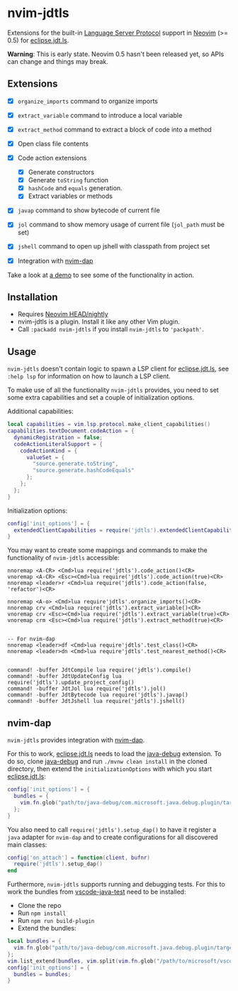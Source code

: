 # nvim-jdtls

Extensions for the built-in [Language Server Protocol][1] support in [Neovim][2] (>= 0.5) for [eclipse.jdt.ls][3].

**Warning**: This is early state. Neovim 0.5 hasn't been released yet, so APIs can change and things may break.


## Extensions

- [x] `organize_imports` command to organize imports
- [x] `extract_variable` command to introduce a local variable
- [x] `extract_method` command to extract a block of code into a method
- [x] Open class file contents
- [x] Code action extensions
  - [x] Generate constructors
  - [x] Generate `toString` function
  - [x] `hashCode` and `equals` generation.
  - [x] Extract variables or methods
- [x] `javap` command to show bytecode of current file
- [x] `jol` command to show memory usage of current file (`jol_path` must be set)
- [x] `jshell` command to open up jshell with classpath from project set
- [x] Integration with [nvim-dap][5]


Take a look at [a demo](https://github.com/mfussenegger/nvim-jdtls/issues/3) to
see some of the functionality in action.


## Installation

- Requires [Neovim HEAD/nightly][4]
- nvim-jdtls is a plugin. Install it like any other Vim plugin.
- Call `:packadd nvim-jdtls` if you install `nvim-jdtls` to `'packpath'`.


## Usage

`nvim-jdtls` doesn't contain logic to spawn a LSP client for [eclipse.jdt.ls][3], see `:help lsp` for information on how to launch a LSP client.

To make use of all the functionality `nvim-jdtls` provides, you need to set some extra capabilities and set a couple of initialization options.

Additional capabilities:

```lua
local capabilities = vim.lsp.protocol.make_client_capabilities()
capabilities.textDocument.codeAction = {
  dynamicRegistration = false;
  codeActionLiteralSupport = {
    codeActionKind = {
      valueSet = {
        "source.generate.toString",
        "source.generate.hashCodeEquals"
      };
    };
  };
}
```


Initialization options:


```lua
config['init_options'] = {
  extendedClientCapabilities = require('jdtls').extendedClientCapabilities;
}
```



You may want to create some mappings and commands to make the functionality of `nvim-jdtls` accessible:

```
nnoremap <A-CR> <Cmd>lua require('jdtls').code_action()<CR>
vnoremap <A-CR> <Esc><Cmd>lua require('jdtls').code_action(true)<CR>
nnoremap <leader>r <Cmd>lua require('jdtls').code_action(false, 'refactor')<CR>

nnoremap <A-o> <Cmd>lua require'jdtls'.organize_imports()<CR>
nnoremap crv <Cmd>lua require('jdtls').extract_variable()<CR>
vnoremap crv <Esc><Cmd>lua require('jdtls').extract_variable(true)<CR>
vnoremap crm <Esc><Cmd>lua require('jdtls').extract_method(true)<CR>


-- For nvim-dap
nnoremap <leader>df <Cmd>lua require'jdtls'.test_class()<CR>
nnoremap <leader>dn <Cmd>lua require'jdtls'.test_nearest_method()<CR>


command! -buffer JdtCompile lua require('jdtls').compile()
command! -buffer JdtUpdateConfig lua require('jdtls').update_project_config()
command! -buffer JdtJol lua require('jdtls').jol()
command! -buffer JdtBytecode lua require('jdtls').javap()
command! -buffer JdtJshell lua require('jdtls').jshell()
```


## nvim-dap


`nvim-jdtls` provides integration with [nvim-dap][5].


For this to work, [eclipse.jdt.ls][3] needs to load the [java-debug][6] extension.
To do so, clone [java-debug][6] and run `./mvnw clean install` in the cloned directory, then extend the `initializationOptions` with which you start [eclipse.jdt.ls][3]:

```lua
config['init_options'] = {
  bundles = {
    vim.fn.glob("path/to/java-debug/com.microsoft.java.debug.plugin/target/com.microsoft.java.debug.plugin-*.jar")
  };
}
```

You also need to call `require('jdtls').setup_dap()` to have it register a `java` adapter for `nvim-dap` and to create configurations for all discovered main classes:

```lua
config['on_attach'] = function(client, bufnr)
  require('jdtls').setup_dap()
end
```


Furthermore, `nvim-jdtls` supports running and debugging tests. For this to work the bundles from [vscode-java-test][7] need to be installed: 

- Clone the repo
- Run `npm install`
- Run `npm run build-plugin`
- Extend the bundles:


```lua
local bundles = {
  vim.fn.glob("path/to/java-debug/com.microsoft.java.debug.plugin/target/com.microsoft.java.debug.plugin-*.jar"),
};
vim.list_extend(bundles, vim.split(vim.fn.glob("/path/to/microsoft/vscode-java-test/server/*.jar"), "\n"))
config['init_options'] = {
  bundles = bundles;
}
```


[1]: https://microsoft.github.io/language-server-protocol/
[2]: https://neovim.io/
[3]: https://github.com/eclipse/eclipse.jdt.ls
[4]: https://github.com/neovim/neovim/releases/tag/nightly
[5]: https://github.com/mfussenegger/nvim-dap
[6]: https://github.com/microsoft/java-debug
[7]: https://github.com/microsoft/vscode-java-test
